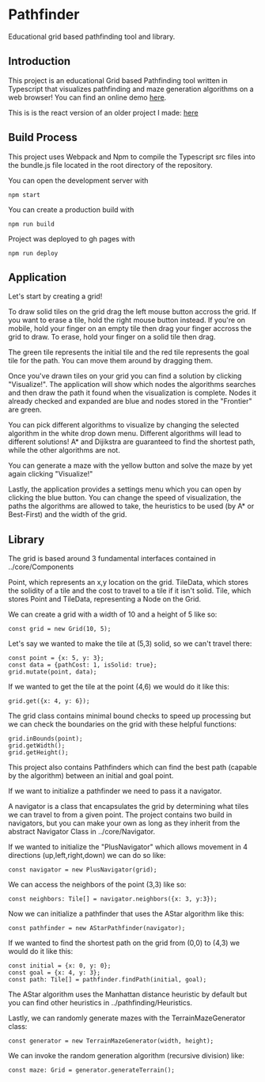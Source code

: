 # Pathfinder

Educational grid based pathfinding tool and library.

## Introduction

This project is an educational Grid based Pathfinding tool written in Typescript that visualizes pathfinding and maze generation algorithms on a web browser! You can find an online demo [here](https://josephprichard.github.io/PathfinderReact).

This is is the react version of an older project I made: [here](https://github.com/JosephPrichard/PathfindingVisualizer)

## Build Process

This project uses Webpack and Npm to compile the Typescript src files into the bundle.js file located in the root directory of the repository. 

You can open the development server with
```
npm start
```

You can create a production build with
```
npm run build
```

Project was deployed to gh pages with 
```
npm run deploy
```

## Application

Let's start by creating a grid!

To draw solid tiles on the grid drag the left mouse button accross the grid. If you want to erase a tile, hold the right mouse button instead. 
If you're on mobile, hold your finger on an empty tile then drag your finger accross the grid to draw. To erase, hold your finger on a solid tile then drag.

The green tile represents the initial tile and the red tile represents the goal tile for the path. You can move them around by dragging them.

Once you've drawn tiles on your grid you can find a solution by clicking "Visualize!". The application will show which nodes the algorithms searches and then 
draw the path it found when the visualization is complete. Nodes it already checked and expanded are blue and nodes stored in the "Frontier" are green.

You can pick different algorithms to visualize by changing the selected algorithm in the white drop down menu. Different algorithms will lead to different solutions! A* and Dijikstra are guaranteed to find the shortest path, while the other algorithms are not.

You can generate a maze with the yellow button and solve the maze by yet again clicking "Visualize!"

Lastly, the application provides a settings menu which you can open by clicking the blue button. You can change the speed of visualization, the paths the algorithms are allowed to take, the heuristics to be used (by A* or Best-First) and the width of the grid.

## Library

The grid is based around 3 fundamental interfaces contained in ../core/Components

Point, which represents an x,y location on the grid.
TileData, which stores the solidity of a tile and the cost to travel to a tile if it isn't solid.
Tile, which stores Point and TileData, representing a Node on the Grid.

We can create a grid with a width of 10 and a height of 5 like so:
```
const grid = new Grid(10, 5);
```

Let's say we wanted to make the tile at (5,3) solid, so we can't travel there:
```
const point = {x: 5, y: 3};
const data = {pathCost: 1, isSolid: true};
grid.mutate(point, data);
```

If we wanted to get the tile at the point (4,6) we would do it like this:
```
grid.get({x: 4, y: 6});
```

The grid class contains minimal bound checks to speed up processing but we can check the boundaries on 
the grid with these helpful functions:
```
grid.inBounds(point);
grid.getWidth();
grid.getHeight();
```

This project also contains Pathfinders which can find the best path (capable by the algorithm) between an initial and goal point.

If we want to initialize a pathfinder we need to pass it a navigator.

A navigator is a class that encapsulates the grid by determining what tiles we can travel to from a given point. The project
contains two build in navigators, but you can make your own as long as they inherit from the abstract Navigator Class in ../core/Navigator.

If we wanted to initialize the "PlusNavigator" which allows movement in 4 directions (up,left,right,down) we can do so like:
```
const navigator = new PlusNavigator(grid);
```

We can access the neighbors of the point (3,3) like so:
```
const neighbors: Tile[] = navigator.neighbors({x: 3, y:3});
```

Now we can initialize a pathfinder that uses the AStar algorithm like this:
```
const pathfinder = new AStarPathfinder(navigator);
```

If we wanted to find the shortest path on the grid from (0,0) to (4,3) we would do it like this:
```
const initial = {x: 0, y: 0};
const goal = {x: 4, y: 3};
const path: Tile[] = pathfinder.findPath(initial, goal);
```

The AStar algorithm uses the Manhattan distance heuristic by default but you can find other heuristics in ../pathfinding/Heuristics.

Lastly, we can randomly generate mazes with the TerrainMazeGenerator class:
```
const generator = new TerrainMazeGenerator(width, height);
```

We can invoke the random generation algorithm (recursive division) like:
```
const maze: Grid = generator.generateTerrain();
```
